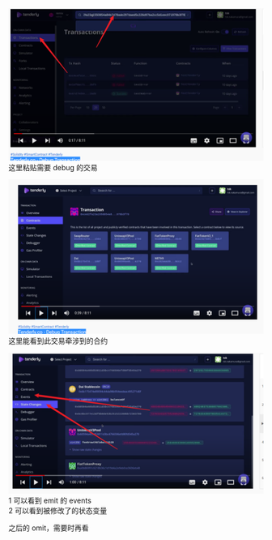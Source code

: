 ![](./img/2022-03-25-09-48-38.png)  
这里粘贴需要 debug 的交易

![](./img/2022-03-25-09-49-24.png)  
这里能看到此交易牵涉到的合约

![](./img/2022-03-25-09-50-33.png)  
1 可以看到 emit 的 events  
2 可以看到被修改了的状态变量

之后的 omit，需要时再看
